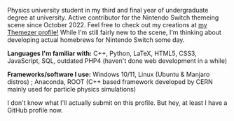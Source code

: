 Physics university student in my third and final year of undergraduate degree at university.
Active contributor for the Nintendo Switch themeing scene since October 2022. Feel free to check out my creations at [my Themezer profile!](https://themezer.net/creators/382997176307154945)
While I'm still fairly new to the scene, I'm thinking about developing actual homebrews for Nintendo Switch some day.

**Languages I'm familiar with:** C++, Python, LaTeX, HTML5, CSS3, JavaScript, SQL, outdated PHP4 (haven't done web development in a while)

**Frameworks/software I use:** Windows 10/11, Linux (Ubuntu & Manjaro distros) ; Anaconda, ROOT (C++ based framework developed by CERN mainly used for particle physics simulations)

I don't know what I'll actually submit on this profile. But hey, at least I have a GitHub profile now.

